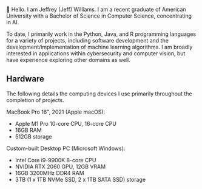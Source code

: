 👋 Hello. I am Jeffrey (Jeff) Williams.
I am a recent graduate of American University with a Bachelor of Science in Computer Science, concentrating in AI. 

To date, I primarily work in the Python, Java, and R programming languages for a variety of projects, including software development and the development/implementation of machine learning algorithms. I am broadly interested in applications within cybersecurity and computer vision, but have experience exploring other domains as well.

## Hardware
The following details the computing devices I use primarily throughout the completion of projects.

MacBook Pro 16", 2021 (Apple macOS):
- Apple M1 Pro 10-core CPU, 16-core CPU
- 16GB RAM
- 512GB storage

Custom-built Desktop PC (Microsoft Windows):
- Intel Core i9-9900K 8-core CPU
- NVIDIA RTX 2060 GPU, 12GB VRAM
- 16GB 3200MHz DDR4 RAM
- 3TB (1 x 1TB NVMe SSD, 2 x 1TB SATA SSD) storage
